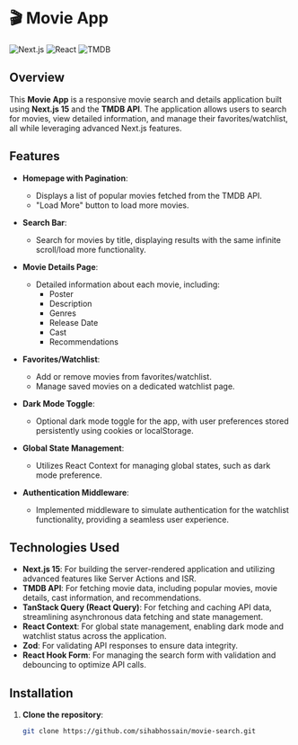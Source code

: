 # 🎬 Movie App

![Next.js](https://img.shields.io/badge/Next.js-15-blue.svg)
![React](https://img.shields.io/badge/React-v17.0.2-blue.svg)
![TMDB](https://img.shields.io/badge/TMDB-API-orange.svg)

## Overview

This **Movie App** is a responsive movie search and details application built using **Next.js 15** and the **TMDB API**. The application allows users to search for movies, view detailed information, and manage their favorites/watchlist, all while leveraging advanced Next.js features.

## Features

- **Homepage with Pagination**:
  - Displays a list of popular movies fetched from the TMDB API.
  - "Load More" button to load more movies.
- **Search Bar**:
  - Search for movies by title, displaying results with the same infinite scroll/load more functionality.
- **Movie Details Page**:
  - Detailed information about each movie, including:
    - Poster
    - Description
    - Genres
    - Release Date
    - Cast
    - Recommendations
- **Favorites/Watchlist**:
  - Add or remove movies from favorites/watchlist.
  - Manage saved movies on a dedicated watchlist page.
- **Dark Mode Toggle**:
  - Optional dark mode toggle for the app, with user preferences stored persistently using cookies or localStorage.
- **Global State Management**:

  - Utilizes React Context for managing global states, such as dark mode preference.

- **Authentication Middleware**:
  - Implemented middleware to simulate authentication for the watchlist functionality, providing a seamless user experience.

## Technologies Used

- **Next.js 15**: For building the server-rendered application and utilizing advanced features like Server Actions and ISR.
- **TMDB API**: For fetching movie data, including popular movies, movie details, cast information, and recommendations.
- **TanStack Query (React Query)**: For fetching and caching API data, streamlining asynchronous data fetching and state management.
- **React Context**: For global state management, enabling dark mode and watchlist status across the application.
- **Zod**: For validating API responses to ensure data integrity.
- **React Hook Form**: For managing the search form with validation and debouncing to optimize API calls.

## Installation

1. **Clone the repository**:
   ```bash
   git clone https://github.com/sihabhossain/movie-search.git
   ```
